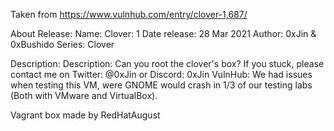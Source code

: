 Taken from https://www.vulnhub.com/entry/clover-1,687/ 

About Release:
    Name: Clover: 1
    Date release: 28 Mar 2021
    Author: 0xJin & 0xBushido
    Series: Clover

Description:
    Description: Can you root the clover's box? If you stuck, please contact me on Twitter: @0xJin or Discord: 0xJin
    VulnHub: We had issues when testing this VM, were GNOME would crash in 1/3 of our testing labs (Both with VMware and VirtualBox). 

Vagrant box made by RedHatAugust
